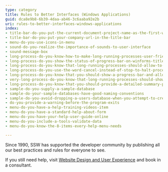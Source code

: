 ```yaml
---
type: category
title: Rules to Better Interfaces (Windows Applications)
guid: dca8e9b8-6b39-4daa-ab46-3c6aaba92e2b
uri: rules-to-better-interfaces-windows-applications
index:
- title-bar-do-you-put-the-current-document-project-name-as-the-first-word-of-your-title-bar
- title-bar-do-you-put-your-company-url-in-the-title-bar
- menu-do-you-use-icons-in-menu
- sound-do-you-realize-the-importance-of-sounds-to-user-interface
- sound-message-box
- long-process-do-you-know-how-to-make-long-running-processes-user-friendly
- long-process-do-you-show-the-status-of-progress-bar-on-winforms-title
- long-process-do-you-know-that-long-running-processes-should-allow-to-skip-the-processing-when-appropriate
- long-process-do-you-use-the-word-cancel-instead-of-stop-to-halt-processes
- long-process-do-you-know-that-you-should-show-a-progress-bar-and-allow-users-to-cancel
- very-long-process-do-you-know-that-long-running-processes-should-show-a-coffee-cup
- long-process-do-you-know-that-you-should-provide-a-detailed-summary-play-a-sound-and-hide-the-progress-bar-at-the-end
- sample-do-you-supply-a-sample-database
- sample-do-your-sample-databases-have-good-naming-conventions
- sample-do-you-avoid-dropping-a-users-database-when-you-attempt-to-create-a-database
- do-you-provide-a-warning-before-the-program-exits
- menu-do-you-have-a-help-training-videos-item
- menu-do-you-have-a-standard-help-about-form
- menu-do-you-have-your-help-user-guide-online
- menu-do-you-include-a-tools-validate-data
- menu-do-you-know-the-8-items-every-help-menu-needs

---
```


Since 1990, SSW has supported the developer community by publishing all our best practices and rules for everyone to see.

If you still need help, visit [Website Design and User Experience](http&#58;//www.ssw.com.au/ssw/Consulting/WebsiteDesignAndUserExperience.aspx) and book in a consultant.
